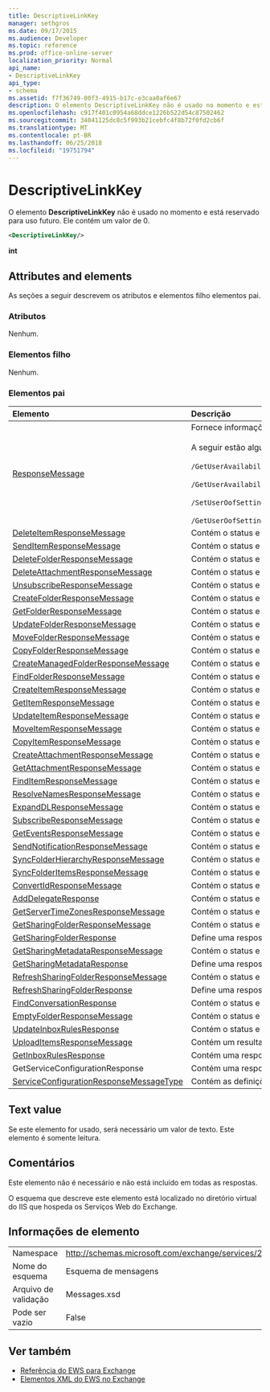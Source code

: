 ```yaml
---
title: DescriptiveLinkKey
manager: sethgros
ms.date: 09/17/2015
ms.audience: Developer
ms.topic: reference
ms.prod: office-online-server
localization_priority: Normal
api_name:
- DescriptiveLinkKey
api_type:
- schema
ms.assetid: f7f36749-00f3-4915-b17c-e3caa0af6e67
description: O elemento DescriptiveLinkKey não é usado no momento e está reservado para uso futuro. Ele contém um valor de 0.
ms.openlocfilehash: c917f401c0954a68ddce1226b522d54c87502462
ms.sourcegitcommit: 34041125dc8c5f993b21cebfc4f8b72f0fd2cb6f
ms.translationtype: MT
ms.contentlocale: pt-BR
ms.lasthandoff: 06/25/2018
ms.locfileid: "19751794"
---
```

# <a name="descriptivelinkkey"></a>DescriptiveLinkKey

O elemento **DescriptiveLinkKey** não é usado no momento e está reservado para uso futuro. Ele contém um valor de 0. 
  
```XML
<DescriptiveLinkKey/>
```

 **int**
## <a name="attributes-and-elements"></a>Attributes and elements

As seções a seguir descrevem os atributos e elementos filho elementos pai.
  
### <a name="attributes"></a>Atributos

Nenhum.
  
### <a name="child-elements"></a>Elementos filho

Nenhum.
  
### <a name="parent-elements"></a>Elementos pai

|**Elemento**|**Descrição**|
|:-----|:-----|
|[ResponseMessage](responsemessage.md) <br/> | Fornece informações descritivas sobre o status de resposta.  <br/><br/>A seguir estão algumas expressões XPath possíveis para esse elemento:<br/><br/>  `/GetUserAvailabilityResponse/FreeBusyResponseArray/FreeBusyResponse/ResponseMessage` <br/><br/>`/GetUserAvailabilityResponse/SuggestionsResponse/ResponseMessage` <br/><br/>`/SetUserOofSettingsResponse/ResponseMessage` <br/><br/>`/GetUserOofSettingsResponse/ResponseMessage` <br/> |
|[DeleteItemResponseMessage](deleteitemresponsemessage.md) <br/> |Contém o status e o resultado de uma única solicitação **DeleteItem** .  <br/> |
|[SendItemResponseMessage](senditemresponsemessage.md) <br/> |Contém o status e o resultado de uma única solicitação **SendItem** .  <br/> |
|[DeleteFolderResponseMessage](deletefolderresponsemessage.md) <br/> |Contém o status e o resultado de uma única solicitação **DeleteFolder** .  <br/> |
|[DeleteAttachmentResponseMessage](deleteattachmentresponsemessage.md) <br/> |Contém o status e o resultado de uma única solicitação **DeleteAttachment** .  <br/> |
|[UnsubscribeResponseMessage](unsubscriberesponsemessage.md) <br/> |Contém o status e o resultado de uma única solicitação de **cancelamento da assinatura** .  <br/> |
|[CreateFolderResponseMessage](createfolderresponsemessage.md) <br/> |Contém o status e o resultado de uma única solicitação **CreateFolder** .  <br/> |
|[GetFolderResponseMessage](getfolderresponsemessage.md) <br/> |Contém o status e o resultado de uma única solicitação **GetFolder** .  <br/> |
|[UpdateFolderResponseMessage](updatefolderresponsemessage.md) <br/> |Contém o status e o resultado de uma única solicitação **UpdateFolder** .  <br/> |
|[MoveFolderResponseMessage](movefolderresponsemessage.md) <br/> |Contém o status e o resultado de uma única solicitação **MoveFolder** .  <br/> |
|[CopyFolderResponseMessage](copyfolderresponsemessage.md) <br/> |Contém o status e o resultado de uma única solicitação **CopyFolder** .  <br/> |
|[CreateManagedFolderResponseMessage](createmanagedfolderresponsemessage.md) <br/> |Contém o status e o resultado de uma única solicitação **CreateManagedFolder** .  <br/> |
|[FindFolderResponseMessage](findfolderresponsemessage.md) <br/> |Contém o status e o resultado de uma única solicitação **FindFolder** .  <br/> |
|[CreateItemResponseMessage](createitemresponsemessage.md) <br/> |Contém o status e o resultado de uma única solicitação **CreateItem** .  <br/> |
|[GetItemResponseMessage](getitemresponsemessage.md) <br/> |Contém o status e o resultado de uma única solicitação **GetItem** .  <br/> |
|[UpdateItemResponseMessage](updateitemresponsemessage.md) <br/> |Contém o status e o resultado de uma única solicitação **UpdateItem** .  <br/> |
|[MoveItemResponseMessage](moveitemresponsemessage.md) <br/> |Contém o status e o resultado de uma única solicitação **MoveItem** .  <br/> |
|[CopyItemResponseMessage](copyitemresponsemessage.md) <br/> |Contém o status e o resultado de uma única solicitação **CopyItem** .  <br/> |
|[CreateAttachmentResponseMessage](createattachmentresponsemessage.md) <br/> |Contém o status e o resultado de uma única solicitação **CreateAttachment** .  <br/> |
|[GetAttachmentResponseMessage](getattachmentresponsemessage.md) <br/> |Contém o status e o resultado de uma única solicitação **GetAttachment** .  <br/> |
|[FindItemResponseMessage](finditemresponsemessage.md) <br/> |Contém o status e o resultado de uma única solicitação **FindItem** .  <br/> |
|[ResolveNamesResponseMessage](resolvenamesresponsemessage.md) <br/> |Contém o status e o resultado de uma solicitação de **ResolveNames** .  <br/> |
|[ExpandDLResponseMessage](expanddlresponsemessage.md) <br/> |Contém o status e o resultado de uma única solicitação **ExpandDL** .  <br/> |
|[SubscribeResponseMessage](subscriberesponsemessage.md) <br/> |Contém o status e o resultado de uma única solicitação **Subscribe** .  <br/> |
|[GetEventsResponseMessage](geteventsresponsemessage.md) <br/> |Contém o status e o resultado de uma única solicitação **GetEvents** .  <br/> |
|[SendNotificationResponseMessage](sendnotificationresponsemessage.md) <br/> |Contém o status e o resultado de uma única solicitação **SendNotification** .  <br/> |
|[SyncFolderHierarchyResponseMessage](syncfolderhierarchyresponsemessage.md) <br/> |Contém o status e o resultado de uma solicitação de **SyncFolderHierarchy** .  <br/> |
|[SyncFolderItemsResponseMessage](syncfolderitemsresponsemessage.md) <br/> |Contém o status e o resultado de uma solicitação de **SyncFolderItems** .  <br/> |
|[ConvertIdResponseMessage](convertidresponsemessage.md) <br/> |Contém o status e o resultado de uma solicitação de **ConvertId** .  <br/> |
|[AddDelegateResponse](adddelegateresponse.md) <br/> |Contém o status e o resultado de uma solicitação de **AddDelegate** .  <br/> |
|[GetServerTimeZonesResponseMessage](getservertimezonesresponsemessage.md) <br/> |Contém o status e o resultado de uma solicitação de **GetServerTimeZones** .  <br/> |
|[GetSharingFolderResponseMessage](getsharingfolderresponsemessage.md) <br/> |Contém o status e o resultado de uma solicitação de **GetSharingFolder** .  <br/> |
|[GetSharingFolderResponse](getsharingfolderresponse.md) <br/> |Define uma resposta a uma solicitação **GetSharingFolder** .  <br/> |
|[GetSharingMetadataResponseMessage](getsharingmetadataresponsemessage.md) <br/> |Contém o status e o resultado de uma solicitação de **GetSharingMetadata** .  <br/> |
|[GetSharingMetadataResponse](getsharingmetadataresponse.md) <br/> |Define uma resposta a uma solicitação **GetSharingMetadata** .  <br/> |
|[RefreshSharingFolderResponseMessage](refreshsharingfolderresponsemessage.md) <br/> |Contém o status e o resultado de uma solicitação de **RefreshSharingFolder** .  <br/> |
|[RefreshSharingFolderResponse](refreshsharingfolderresponse.md) <br/> |Define uma resposta a uma solicitação **RefreshSharingFolder** .  <br/> |
|[FindConversationResponse](findconversationresponse.md) <br/> |Contém o status e os resultados de uma resposta **FindConversation** .  <br/> |
|[EmptyFolderResponseMessage](emptyfolderresponsemessage.md) <br/> |Contém o status e o resultado de uma única solicitação **EmptyFolder** .  <br/> |
|[UpdateInboxRulesResponse](updateinboxrulesresponse.md) <br/> |Contém o status e o resultado de uma solicitação de **UpdateInboxRules** .  <br/> |
|[UploadItemsResponseMessage](uploaditemsresponsemessage.md) <br/> |Contém um resultado de uma solicitação de **UploadItemsResponse** e status.  <br/> |
|[GetInboxRulesResponse](getinboxrulesresponse.md) <br/> |Contém uma resposta a uma solicitação **GetInboxRules** .  <br/> |
|GetServiceConfigurationResponse  <br/> |Contém uma resposta a uma solicitação **GetServiceConfiguration** .  <br/> |
|[ServiceConfigurationResponseMessageType](serviceconfigurationresponsemessagetype.md) <br/> |Contém as definições de configuração de serviço.  <br/> |
   
## <a name="text-value"></a>Text value

Se este elemento for usado, será necessário um valor de texto. Este elemento é somente leitura.
  
## <a name="remarks"></a>Comentários

Este elemento não é necessário e não está incluído em todas as respostas.
  
O esquema que descreve este elemento está localizado no diretório virtual do IIS que hospeda os Serviços Web do Exchange.
  
## <a name="element-information"></a>Informações de elemento

|||
|:-----|:-----|
|Namespace  <br/> |http://schemas.microsoft.com/exchange/services/2006/messages  <br/> |
|Nome do esquema  <br/> |Esquema de mensagens  <br/> |
|Arquivo de validação  <br/> |Messages.xsd  <br/> |
|Pode ser vazio  <br/> |False  <br/> |
   
## <a name="see-also"></a>Ver também

- [Referência do EWS para Exchange](ews-reference-for-exchange.md) 
- [Elementos XML do EWS no Exchange](ews-xml-elements-in-exchange.md)


